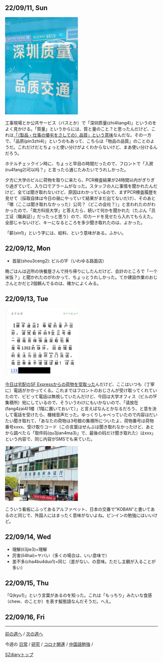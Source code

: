## 22/09/11, Sun

<img src="https://github.com/akita11/SZdiary/blob/main/diary/photo/2022-09-11_11.25.21.jpg" width="240px">

工事現場とか公共サービス（バスとか）で「深圳质量(zhi4liang4)」というのをよく見かける。「質量」というからには、質と量のこと？と思ったんだけど、これは[「（製品・仕事の優劣をさしての）品質」という意味](https://cjjc.weblio.jp/content/%E5%93%81%E8%B3%AA)なんだな。その一方で、「品质(pin3zhi4)」というのもあって、こちらは「物品の品質」のことのようだ。これだけだとちょっと使い分けがよくわからないけど、まあ使い分けるんだろう。

ホテルチェックイン時に、ちょっと早目の時間だったので、フロントで「入房(ru4fang2)可以吗？」と言ったら通じたみたいでうれしかった。

夕方に大学のビルに荷物を取りに来たら、PCR検査結果が24時間以内がぎりぎり過ぎていて、入り口でアラームがなった。スタッフの人に事情を聞かれたんだけど、全ては聞き取れないけど、原因はわかっているので、まずPCR検査履歴を見せて（採取自体は今日の昼にやっていて結果がまだ出てないだけ）、そのあと「哪（ここは聞き取れなかっった）公司？（どこの会社？）」と言われたのがわかったので、「南方科技大学」と答えたら、続いて何かを聞かれた（たぶん「员工证（職員証）」だったっと思う）ので、IDカードを見せたら入れてもらえた。全部じゃないけど、キーになるところを多少聞き取れたのは、よかった。

「薪(xin1)」という字には、給料、という意味がある。ふかい。


## 22/09/12, Mon

- 首层(shou3ceng2): ビルの1F（いわゆる路面店）

晩ごはんは近所の快餐屋さんで持ち帰りにしたんだけど、会計のところで「一个米饭？」と聞かれたのがわかって、ちょっとうれしかった。てか建設作業のおじさんとかだと2個頼んでるのは、確かによくみる。


## 22/09/13, Tue

<img src="https://github.com/akita11/SZdiary/blob/main/diary/photo/2022-09-13_11.42.06.jpg" width="240px">

[今日は宅配のSF Expressからの荷物を受取った](https://github.com/akita11/SZdiary/blob/main/diary/diary/2209-2.md#220913-thu)んだけど、ここはいつも（丁寧に）電話がかかってくる。これまではフロントのおじさんが受け取ってくれていたので、ビビって電話は無視していたんだけど、今回は大学オフィス（ビルの1F集積所）宛にしているので、そういうわけにもいかないので、「请放在(fang4zai4)1楼（1階に置いておいて）」と言えばなんとかなるだろう、と意を決して電話を受けたら、機械音声だった。ゆっくりしゃべっていたので内容はだいたい聞き取れて、「あなたの荷物は3号館の集積所についたよ、荷物番号は荷物番号xxxx、受け取りコード（この言葉はぜんぶは聞き取れなかったけど、あとから調べたら「取件码(qu3jian4ma3)」で、最後の码だけ聞き取れた）はxxx」という内容で、同じ内容がSMSでも来ていた。

<img src="https://github.com/akita11/SZdiary/blob/main/diary/photo/2022-09-13_15.20.59.jpg" width="240px">

こういう看板にふってあるアルファベット、日本の交番で"KOBAN"と書いてあるのと同じで、外国人にはまったく意味がないよね。ピンインの勉強にはいいけど。


## 22/09/14, Wed

- 理解(li3jie3)=理解
- 厉害(li4hai)=ヤバい（多くの場合は、いい意味で）
- 差不多(cha4bu4duo1)=同じ（差がない、の意味。ただし主観が入ることが多い）


## 22/09/15, Thu

「Q(kyu1)」という言葉があるのを知った。これは「もっちり」みたいな食感（chew、のことか）を表す擬態語なんだそうだ。へえ。


## 22/09/16, Fri

***

[前の週へ](2209-1.md) /
[次の週へ](2209-3.md)

今週の
[日常](../diary/2209-2.md) /
[研究](../research/2209-2.md) /
[コロナ関連](../covid19/2209-2.md) / 
[中国語勉強](../chinese/2209-2.md) / 

[SZdiaryトップ](../../README.md)
